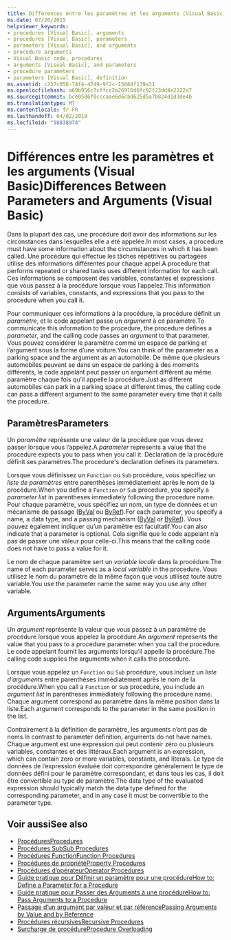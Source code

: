 ```yaml
---
title: Différences entre les paramètres et les arguments (Visual Basic)
ms.date: 07/20/2015
helpviewer_keywords:
- procedures [Visual Basic], arguments
- procedures [Visual Basic], parameters
- parameters [Visual Basic], and arguments
- procedure arguments
- Visual Basic code, procedures
- arguments [Visual Basic], and parameters
- procedure parameters
- parameters [Visual Basic], definition
ms.assetid: c237c056-74f4-4749-9f2c-15864f139a31
ms.openlocfilehash: a69b956c7cffcc2a26916d6fc92f23dd4e2322d7
ms.sourcegitcommit: bce0586f0cccaae6d6cbd625d5a7b824d1d3de4b
ms.translationtype: MT
ms.contentlocale: fr-FR
ms.lasthandoff: 04/02/2019
ms.locfileid: "58838974"
---
```

# <a name="differences-between-parameters-and-arguments-visual-basic"></a><span data-ttu-id="20536-102">Différences entre les paramètres et les arguments (Visual Basic)</span><span class="sxs-lookup"><span data-stu-id="20536-102">Differences Between Parameters and Arguments (Visual Basic)</span></span>
<span data-ttu-id="20536-103">Dans la plupart des cas, une procédure doit avoir des informations sur les circonstances dans lesquelles elle a été appelée.</span><span class="sxs-lookup"><span data-stu-id="20536-103">In most cases, a procedure must have some information about the circumstances in which it has been called.</span></span> <span data-ttu-id="20536-104">Une procédure qui effectue les tâches répétitives ou partagées utilise des informations différentes pour chaque appel.</span><span class="sxs-lookup"><span data-stu-id="20536-104">A procedure that performs repeated or shared tasks uses different information for each call.</span></span> <span data-ttu-id="20536-105">Ces informations se composent des variables, constantes et expressions que vous passez à la procédure lorsque vous l’appelez.</span><span class="sxs-lookup"><span data-stu-id="20536-105">This information consists of variables, constants, and expressions that you pass to the procedure when you call it.</span></span>  
  
 <span data-ttu-id="20536-106">Pour communiquer ces informations à la procédure, la procédure définit un *paramètre*, et le code appelant passe un *argument* à ce paramètre.</span><span class="sxs-lookup"><span data-stu-id="20536-106">To communicate this information to the procedure, the procedure defines a *parameter*, and the calling code passes an *argument* to that parameter.</span></span> <span data-ttu-id="20536-107">Vous pouvez considérer le paramètre comme un espace de parking et l’argument sous la forme d’une voiture.</span><span class="sxs-lookup"><span data-stu-id="20536-107">You can think of the parameter as a parking space and the argument as an automobile.</span></span> <span data-ttu-id="20536-108">De même que plusieurs automobiles peuvent se dans un espace de parking à des moments différents, le code appelant peut passer un argument différent au même paramètre chaque fois qu’il appelle la procédure.</span><span class="sxs-lookup"><span data-stu-id="20536-108">Just as different automobiles can park in a parking space at different times, the calling code can pass a different argument to the same parameter every time that it calls the procedure.</span></span>  
  
## <a name="parameters"></a><span data-ttu-id="20536-109">Paramètres</span><span class="sxs-lookup"><span data-stu-id="20536-109">Parameters</span></span>  
 <span data-ttu-id="20536-110">Un *paramètre* représente une valeur de la procédure que vous devez passer lorsque vous l’appelez.</span><span class="sxs-lookup"><span data-stu-id="20536-110">A *parameter* represents a value that the procedure expects you to pass when you call it.</span></span> <span data-ttu-id="20536-111">Déclaration de la procédure définit ses paramètres.</span><span class="sxs-lookup"><span data-stu-id="20536-111">The procedure's declaration defines its parameters.</span></span>  
  
 <span data-ttu-id="20536-112">Lorsque vous définissez un `Function` ou `Sub` procédure, vous spécifiez un *liste de paramètres* entre parenthèses immédiatement après le nom de la procédure.</span><span class="sxs-lookup"><span data-stu-id="20536-112">When you define a `Function` or `Sub` procedure, you specify a *parameter list* in parentheses immediately following the procedure name.</span></span> <span data-ttu-id="20536-113">Pour chaque paramètre, vous spécifiez un nom, un type de données et un mécanisme de passage ([ByVal](../../../../visual-basic/language-reference/modifiers/byval.md) ou [ByRef](../../../../visual-basic/language-reference/modifiers/byref.md)).</span><span class="sxs-lookup"><span data-stu-id="20536-113">For each parameter, you specify a name, a data type, and a passing mechanism ([ByVal](../../../../visual-basic/language-reference/modifiers/byval.md) or [ByRef](../../../../visual-basic/language-reference/modifiers/byref.md)).</span></span> <span data-ttu-id="20536-114">Vous pouvez également indiquer qu’un paramètre est facultatif.</span><span class="sxs-lookup"><span data-stu-id="20536-114">You can also indicate that a parameter is optional.</span></span> <span data-ttu-id="20536-115">Cela signifie que le code appelant n’a pas de passer une valeur pour celle-ci.</span><span class="sxs-lookup"><span data-stu-id="20536-115">This means that the calling code does not have to pass a value for it.</span></span>  
  
 <span data-ttu-id="20536-116">Le nom de chaque paramètre sert un *variable locale* dans la procédure.</span><span class="sxs-lookup"><span data-stu-id="20536-116">The name of each parameter serves as a *local variable* in the procedure.</span></span> <span data-ttu-id="20536-117">Vous utilisez le nom du paramètre de la même façon que vous utilisez toute autre variable.</span><span class="sxs-lookup"><span data-stu-id="20536-117">You use the parameter name the same way you use any other variable.</span></span>  
  
## <a name="arguments"></a><span data-ttu-id="20536-118">Arguments</span><span class="sxs-lookup"><span data-stu-id="20536-118">Arguments</span></span>  
 <span data-ttu-id="20536-119">Un *argument* représente la valeur que vous passez à un paramètre de procédure lorsque vous appelez la procédure.</span><span class="sxs-lookup"><span data-stu-id="20536-119">An *argument* represents the value that you pass to a procedure parameter when you call the procedure.</span></span> <span data-ttu-id="20536-120">Le code appelant fournit les arguments lorsqu’il appelle la procédure.</span><span class="sxs-lookup"><span data-stu-id="20536-120">The calling code supplies the arguments when it calls the procedure.</span></span>  
  
 <span data-ttu-id="20536-121">Lorsque vous appelez un `Function` ou `Sub` procédure, vous incluez un *liste d’arguments* entre parenthèses immédiatement après le nom de la procédure.</span><span class="sxs-lookup"><span data-stu-id="20536-121">When you call a `Function` or `Sub` procedure, you include an *argument list* in parentheses immediately following the procedure name.</span></span> <span data-ttu-id="20536-122">Chaque argument correspond au paramètre dans la même position dans la liste.</span><span class="sxs-lookup"><span data-stu-id="20536-122">Each argument corresponds to the parameter in the same position in the list.</span></span>  
  
 <span data-ttu-id="20536-123">Contrairement à la définition de paramètre, les arguments n’ont pas de noms.</span><span class="sxs-lookup"><span data-stu-id="20536-123">In contrast to parameter definition, arguments do not have names.</span></span> <span data-ttu-id="20536-124">Chaque argument est une expression qui peut contenir zéro ou plusieurs variables, constantes et des littéraux.</span><span class="sxs-lookup"><span data-stu-id="20536-124">Each argument is an expression, which can contain zero or more variables, constants, and literals.</span></span> <span data-ttu-id="20536-125">Le type de données de l’expression évaluée doit correspondre généralement le type de données défini pour le paramètre correspondant, et dans tous les cas, il doit être convertible au type de paramètre.</span><span class="sxs-lookup"><span data-stu-id="20536-125">The data type of the evaluated expression should typically match the data type defined for the corresponding parameter, and in any case it must be convertible to the parameter type.</span></span>  
  
## <a name="see-also"></a><span data-ttu-id="20536-126">Voir aussi</span><span class="sxs-lookup"><span data-stu-id="20536-126">See also</span></span>

- [<span data-ttu-id="20536-127">Procédures</span><span class="sxs-lookup"><span data-stu-id="20536-127">Procedures</span></span>](./index.md)
- [<span data-ttu-id="20536-128">Procédures Sub</span><span class="sxs-lookup"><span data-stu-id="20536-128">Sub Procedures</span></span>](./sub-procedures.md)
- [<span data-ttu-id="20536-129">Procédures Function</span><span class="sxs-lookup"><span data-stu-id="20536-129">Function Procedures</span></span>](./function-procedures.md)
- [<span data-ttu-id="20536-130">Procédures de propriété</span><span class="sxs-lookup"><span data-stu-id="20536-130">Property Procedures</span></span>](./property-procedures.md)
- [<span data-ttu-id="20536-131">Procédures d’opérateur</span><span class="sxs-lookup"><span data-stu-id="20536-131">Operator Procedures</span></span>](./operator-procedures.md)
- [<span data-ttu-id="20536-132">Guide pratique pour Définir un paramètre pour une procédure</span><span class="sxs-lookup"><span data-stu-id="20536-132">How to: Define a Parameter for a Procedure</span></span>](./how-to-define-a-parameter-for-a-procedure.md)
- [<span data-ttu-id="20536-133">Guide pratique pour Passer des Arguments à une procédure</span><span class="sxs-lookup"><span data-stu-id="20536-133">How to: Pass Arguments to a Procedure</span></span>](./how-to-pass-arguments-to-a-procedure.md)
- [<span data-ttu-id="20536-134">Passage d’un argument par valeur et par référence</span><span class="sxs-lookup"><span data-stu-id="20536-134">Passing Arguments by Value and by Reference</span></span>](./passing-arguments-by-value-and-by-reference.md)
- [<span data-ttu-id="20536-135">Procédures récursives</span><span class="sxs-lookup"><span data-stu-id="20536-135">Recursive Procedures</span></span>](./recursive-procedures.md)
- [<span data-ttu-id="20536-136">Surcharge de procédure</span><span class="sxs-lookup"><span data-stu-id="20536-136">Procedure Overloading</span></span>](./procedure-overloading.md)
